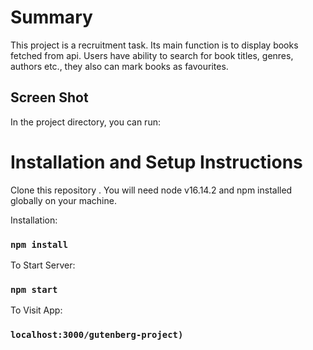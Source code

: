 # Summary

This project is a recruitment task.
Its main function is to display books fetched from api. Users have ability to search for book titles, genres, authors etc., they also can mark books as favourites.

## Screen Shot

In the project directory, you can run:

# Installation and Setup Instructions

Clone this repository . You will need node v16.14.2 and npm installed globally on your machine.

Installation:

### `npm install`

To Start Server:

### `npm start`

To Visit App:

### `localhost:3000/gutenberg-project)`



